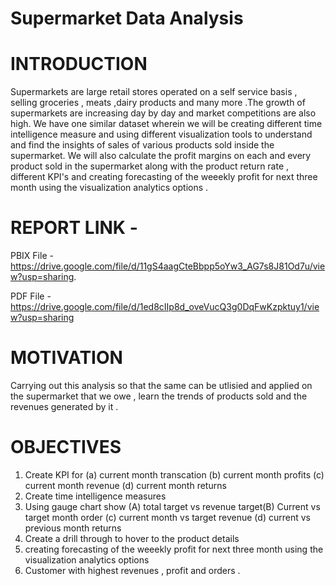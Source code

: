 # Supermarket Data Analysis

# INTRODUCTION 
Supermarkets are large retail stores operated on a self service basis , selling groceries , meats ,dairy products and many more .The growth of supermarkets are increasing day by day and market competitions are also high. We have one similar dataset wherein we will be creating different time intelligence measure and using different visualization tools to understand and find the insights of sales of various products sold inside the supermarket. We will also calculate the profit margins on each and every product sold in the supermarket along with the product return rate , different KPI's and creating forecasting of the weeekly profit for next three month using the visualization analytics options .

# REPORT LINK -
PBIX File - https://drive.google.com/file/d/11gS4aagCteBbpp5oYw3_AG7s8J81Od7u/view?usp=sharing.

PDF File - https://drive.google.com/file/d/1ed8cIIp8d_oveVucQ3g0DqFwKzpktuy1/view?usp=sharing

# MOTIVATION 
Carrying out this analysis so that the same can be utlisied and applied on the supermarket that we owe , learn the trends of products sold and the revenues generated 
by it  . 

# OBJECTIVES
1. Create KPI for (a) current month transcation (b) current month profits (c) current month revenue (d) current month returns 
2. Create time intelligence measures 
3. Using gauge chart show (A) total target vs revenue target(B) Current vs target month order (c) current month vs target revenue (d) current vs previous month returns 
4. Create a drill through to hover to the product details 
5. creating forecasting of the weeekly profit for next three month using the visualization analytics options 
6. Customer with highest revenues , profit and orders . 
